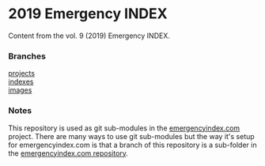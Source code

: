 # 2019 Emergency INDEX

Content from the vol. 9 (2019) Emergency INDEX. 

### Branches

[projects](https://github.com/emergencyindex/projects-2019/tree/projects)  
[indexes](https://github.com/emergencyindex/projects-2019/tree/indexes)  
[images](https://github.com/emergencyindex/projects-2019/tree/images)  

### Notes

This repository is used as git sub-modules in the [emergencyindex.com](https://github.com/emergencyindex/emergencyindex.com) project. There are many ways to use git sub-modules but the way it's setup for emergencyindex.com is that a branch of this repository is a sub-folder in the [emergencyindex.com repository](https://github.com/emergencyindex/emergencyindex.com). 
